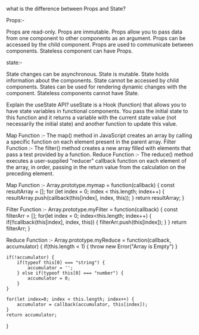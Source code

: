 what is the difference between Props and State?

Props:-

Props are read-only.
Props are immutable.
Props allow you to pass data from one component to other components as an argument.
Props can be accessed by the child component.
Props are used to communicate between components.
Stateless component can have Props.

state:-

State changes can be asynchronous.
State is mutable.
State holds information about the components.
State cannot be accessed by child components.
States can be used for rendering dynamic changes with the component.
Stateless components cannot have State.

Explain the useState API?
useState is a Hook (function) that allows you to have state variables in functional components. You pass the initial state to this function and it returns a variable with the current state value (not necessarily the initial state) and another function to update this value.

Map Function :-
The map() method in JavaScript creates an array by calling a specific function on each element present in the parent array.
Filter Function :-
The filter() method creates a new array filled with elements that pass a test provided by a function. 
Reduce Function :-
The reduce() method executes a user-supplied "reducer" callback function on each element of the array, in order, passing in the return value from the calculation on the preceding element.


Map Function :-
Array.prototype.mymap = function(callback) {
    const resultArray = [];
    for (let index = 0; index < this.length; index++) {
        resultArray.push(callback(this[index], index, this));
    }
    return resultArray;
}

Filter Function :-
Array.prototype.myFilter = function(callback) {
    const filterArr = [];
    for(let index = 0; index<this.length; index++) {
        if(!!callback(this[index], index, this)) {
            filterArr.push(this[index]);
        }
    }
    return filterArr;
}

Reduce Function :-
Array.prototype.myReduce = function(callback, accumulator) {
    if(this.length < 1) {
        throw new Error("Array is Empty")
    }

    if(!accumulator) {
        if(typeof this[0] === "string") {
            accumulator = '';
        } else if(typeof this[0] === "number") {
            accumulator = 0;
        }
    }

    for(let index=0; index < this.length; index++) {
        accumulator = callback(accumulator, this[index]);
    }
    return accumulator;
}